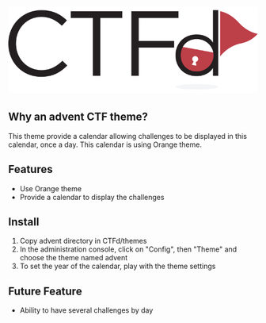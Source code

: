 # ![](https://github.com/CTFd/CTFd/blob/master/CTFd/themes/core/static/img/logo.png?raw=true)

## Why an advent CTF theme?

This theme provide a calendar allowing challenges to be displayed in this calendar, once a day. This calendar is using Orange theme.

## Features

- Use Orange theme
- Provide a calendar to display the challenges

## Install

1. Copy advent directory in CTFd/themes
2. In the administration console, click on "Config", then "Theme" and choose the theme named advent
3. To set the year of the calendar, play with the theme settings

## Future Feature

- Ability to have several challenges by day

